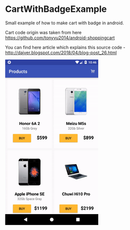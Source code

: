 # CartWithBadgeExample

Small example of how to make cart with badge in android. 

Cart code origin was taken from here https://github.com/tonyvu2014/android-shoppingcart

You can find here article which explains this source code - http://dajver.blogspot.com/2018/04/blog-post_26.html

<img src=https://github.com/dajver/CartWithBadgeExample/blob/master/images/example.gif width=300 />
